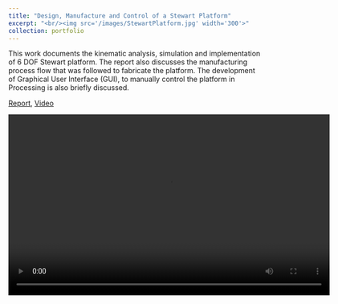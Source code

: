```yaml
---
title: "Design, Manufacture and Control of a Stewart Platform"
excerpt: "<br/><img src='/images/StewartPlatform.jpg' width='300'>"
collection: portfolio
---
```


This work documents the kinematic analysis, simulation and implementation of 6 DOF 
Stewart platform. The report also discusses the manufacturing process flow that was 
followed to fabricate the platform. The development of Graphical User 
Interface (GUI), to manually control the platform in Processing is also briefly discussed. 

[Report](/files/Stewart.pdf), [Video](https://www.youtube.com/watch?v=9KdgB3Wsj1o)

<video width="640" height="360" controls>
  <source src="https://www.youtube.com/watch?v=9KdgB3Wsj1o" type="video/mp4">
  Stewart Platform
</video>
 